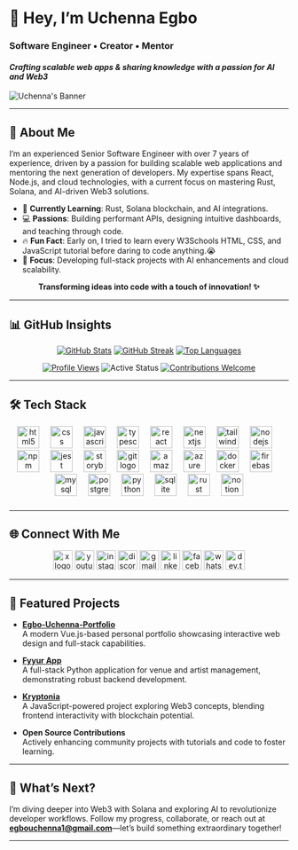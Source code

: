 # 👋 Hey, I’m Uchenna Egbo

### **Software Engineer • Creator • Mentor**

#### *Crafting scalable web apps & sharing knowledge with a passion for AI and Web3*

![Uchenna's Banner](https://github.com/user-attachments/assets/d079a56a-aef0-4934-83b7-8745b4d4a16c)

---

## 🌟 About Me

I’m an experienced Senior Software Engineer with over 7 years of experience, driven by a passion for building scalable web applications and mentoring the next generation of developers. My expertise spans React, Node.js, and cloud technologies, with a current focus on mastering Rust, Solana, and AI-driven Web3 solutions.

- 🌱 **Currently Learning**: Rust, Solana blockchain, and AI integrations.
- 💻 **Passions**: Building performant APIs, designing intuitive dashboards, and teaching through code.
- 🔥 **Fun Fact**: Early on, I tried to learn every W3Schools HTML, CSS, and JavaScript tutorial before daring to code anything.😭
- 🎯 **Focus**: Developing full-stack projects with AI enhancements and cloud scalability.

<div align="center">
  <strong>Transforming ideas into code with a touch of innovation! ✨</strong>
</div>

---

## 📊 GitHub Insights

<div align="center">
  <a href="https://github.com/anuraghazra/github-readme-stats"><img src="https://github-readme-stats.vercel.app/api?username=yuhcee&theme=dracula&show_icons=true&include_all_commits=true&count_private=true&border_radius=10" alt="GitHub Stats" /></a>
  <a href="https://git.io/streak-stats"><img src="https://streak-stats.demolab.com?user=yuhcee&theme=dracula&border=000000" alt="GitHub Streak" /></a>
  <a href="https://github.com/anuraghazra/github-readme-stats"><img src="https://github-readme-stats.vercel.app/api/top-langs/?username=yuhcee&layout=compact&theme=dracula&border_radius=10" alt="Top Languages" /></a>
</div>

<p align="center">
  <a href="https://github.com/yuhcee"><img src="https://komarev.com/ghpvc/?username=yuhcee&color=blueviolet&style=flat-square" alt="Profile Views" /></a>
  <img src="https://img.shields.io/badge/Status-Active-brightgreen?style=flat-square" alt="Active Status" />
  <a href="https://github.com/yuhcee"><img src="https://img.shields.io/badge/Contributions-Welcome-yellow?style=flat-square" alt="Contributions Welcome" /></a>
</p>

---

## 🛠️ Tech Stack

<div align="center">
  <img src="https://cdn.jsdelivr.net/gh/devicons/devicon/icons/html5/html5-original.svg" height="40" alt="html5 logo"  />
  <img width="12" />
  <img src="https://cdn.jsdelivr.net/gh/devicons/devicon/icons/css3/css3-original.svg" height="40" alt="css logo"  />
  <img width="12" />
  <img src="https://cdn.jsdelivr.net/gh/devicons/devicon/icons/javascript/javascript-original.svg" height="40" alt="javascript logo"  />
  <img width="12" />
  <img src="https://cdn.jsdelivr.net/gh/devicons/devicon/icons/typescript/typescript-original.svg" height="40" alt="typescript logo"  />
  <img width="12" />
  <img src="https://cdn.jsdelivr.net/gh/devicons/devicon/icons/react/react-original.svg" height="40" alt="react logo"  />
  <img width="12" />
  <img src="https://cdn.jsdelivr.net/gh/devicons/devicon/icons/nextjs/nextjs-original.svg" height="40" alt="nextjs logo"  />
  <img width="12" />
  <img src="https://cdn.jsdelivr.net/gh/devicons/devicon/icons/tailwindcss/tailwindcss-original-wordmark.svg" height="40" alt="tailwindcss logo"  />
  <img width="12" />
  <img src="https://cdn.jsdelivr.net/gh/devicons/devicon/icons/nodejs/nodejs-original.svg" height="40" alt="nodejs logo"  />
  <img width="12" />
  <img src="https://cdn.jsdelivr.net/gh/devicons/devicon/icons/npm/npm-original-wordmark.svg" height="40" alt="npm logo"  />
  <img width="12" />
  <img src="https://cdn.jsdelivr.net/gh/devicons/devicon/icons/jest/jest-plain.svg" height="40" alt="jest logo"  />
  <img width="12" />
  <img src="https://cdn.jsdelivr.net/gh/devicons/devicon/icons/storybook/storybook-original.svg" height="40" alt="storybook logo"  />
  <img width="12" />
  <img src="https://cdn.jsdelivr.net/gh/devicons/devicon/icons/git/git-original.svg" height="40" alt="git logo"  />
  <img width="12" />
  <img src="https://cdn.jsdelivr.net/gh/devicons/devicon/icons/amazonwebservices/amazonwebservices-line-wordmark.svg" height="40" alt="amazonwebservices logo"  />
  <img width="12" />
  <img src="https://cdn.jsdelivr.net/gh/devicons/devicon/icons/azure/azure-original.svg" height="40" alt="azure logo"  />
  <img width="12" />
  <img src="https://cdn.jsdelivr.net/gh/devicons/devicon/icons/docker/docker-original.svg" height="40" alt="docker logo"  />
  <img width="12" />
  <img src="https://cdn.jsdelivr.net/gh/devicons/devicon/icons/firebase/firebase-plain.svg" height="40" alt="firebase logo"  />
  <img width="12" />
  <img src="https://cdn.jsdelivr.net/gh/devicons/devicon/icons/mysql/mysql-original.svg" height="40" alt="mysql logo"  />
  <img width="12" />
  <img src="https://cdn.jsdelivr.net/gh/devicons/devicon/icons/postgresql/postgresql-original.svg" height="40" alt="postgresql logo"  />
  <img width="12" />
  <img src="https://cdn.jsdelivr.net/gh/devicons/devicon/icons/python/python-original.svg" height="40" alt="python logo"  />
  <img width="12" />
  <img src="https://cdn.jsdelivr.net/gh/devicons/devicon/icons/sqlite/sqlite-original.svg" height="40" alt="sqlite logo"  />
  <img width="12" />
  <img src="https://cdn.jsdelivr.net/gh/devicons/devicon/icons/rust/rust-original.svg" height="40" alt="rust logo"  />
  <img width="12" />
  <img src="https://cdn.jsdelivr.net/gh/devicons/devicon/icons/notion/notion-original.svg" height="40" alt="notion logo"  />
</div>

###
---

## 🌐 Connect With Me

<div align="center">
  <a href="https://x.com/yuhceeofficial"><img src="https://img.shields.io/static/v1?message=X&logo=X&label=&color=000000&logoColor=white&labelColor=&style=for-the-badge" height="35" alt="x logo" /></a>
  <a href="https://www.youtube.com/@yuhceeofficial"><img src="https://img.shields.io/static/v1?message=Youtube&logo=youtube&label=&color=FF0000&logoColor=white&labelColor=&style=for-the-badge" height="35" alt="youtube logo" /></a>
  <a href="https://www.instagram.com/yuhceeofficial"><img src="https://img.shields.io/static/v1?message=Instagram&logo=instagram&label=&color=E4405F&logoColor=white&labelColor=&style=for-the-badge" height="35" alt="instagram logo" /></a>
  <a href="https://discord.com/users/yuhcee"><img src="https://img.shields.io/static/v1?message=Discord&logo=discord&label=&color=7289DA&logoColor=white&labelColor=&style=for-the-badge" height="35" alt="discord logo" /></a>
  <a href="mailto:egbouchenna1@gmail.com"><img src="https://img.shields.io/static/v1?message=Gmail&logo=gmail&label=&color=D14836&logoColor=white&labelColor=&style=for-the-badge" height="35" alt="gmail logo" /></a>
  <a href="https://www.linkedin.com/in/uchennaegbo"><img src="https://img.shields.io/static/v1?message=LinkedIn&logo=linkedin&label=&color=0077B5&logoColor=white&labelColor=&style=for-the-badge" height="35" alt="linkedin logo" /></a>
  <a href="https://www.facebook.com/yuhceeofficial"><img src="https://img.shields.io/static/v1?message=Facebook&logo=facebook&label=&color=1877F2&logoColor=white&labelColor=&style=for-the-badge" height="35" alt="facebook logo" /></a>
  <a href="https://wa.me/+2348062516595"><img src="https://img.shields.io/static/v1?message=WhatsApp&logo=whatsapp&label=&color=25D366&logoColor=white&labelColor=&style=for-the-badge" height="35" alt="whatsapp logo" /></a>
  <a href="https://dev.to/yuhcee"><img src="https://img.shields.io/static/v1?message=dev.to&logo=dev.to&label=&color=0A0A0A&logoColor=white&labelColor=&style=for-the-badge" height="35" alt="dev.to logo" /></a>
</div>

---

## 🚀 Featured Projects

- **[Egbo-Uchenna-Portfolio](https://github.com/yuhcee/Egbo-Uchenna-Portfolio)**  
  A modern Vue.js-based personal portfolio showcasing interactive web design and full-stack capabilities.  

- **[Fyyur App](https://github.com/yuhcee/fyyur-app)**  
  A full-stack Python application for venue and artist management, demonstrating robust backend development.  

- **[Kryptonia](https://github.com/yuhcee/kryptonia)**  
  A JavaScript-powered project exploring Web3 concepts, blending frontend interactivity with blockchain potential.  

- **Open Source Contributions**  
  Actively enhancing community projects with tutorials and code to foster learning.
---

## 🎯 What’s Next?

I’m diving deeper into Web3 with Solana and exploring AI to revolutionize developer workflows. Follow my progress, collaborate, or reach out at **egbouchenna1@gmail.com**—let’s build something extraordinary together!

---
